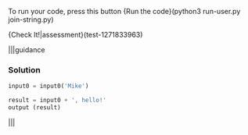 To run your code, press this button {Run the code}(python3 run-user.py join-string.py)

{Check It!|assessment}(test-1271833963)

|||guidance
### Solution
```python
input0 = input0('Mike')

result = input0 + ', hello!'
output (result)
```
|||
